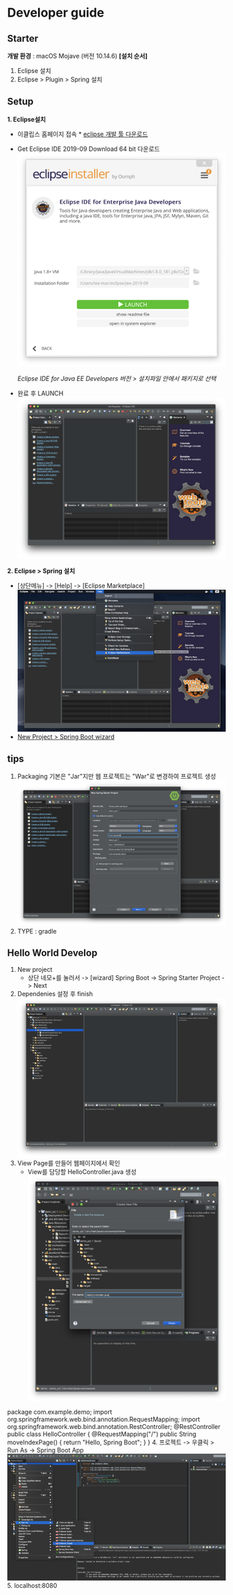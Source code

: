 # Developer guide


## Starter
 **개발 환경** : macOS Mojave (버전 10.14.6)
 **[설치 순서]**
  1. Eclipse 설치
  2. Eclipse > Plugin > Spring 설치

## Setup
 **1. Eclipse설치**
   - 이클립스 홈페이지 접속
    * [eclipse 개발 툴 다운로드](http://www.eclipse.org/downloads/)
   - Get Eclipse IDE 2019-09 Download 64 bit 다운로드
     ![eclipse](https://github.com/izyrtm/izyrtm-cms-server/blob/master/docs/image/setup-eclipse-javaEE.png)
     
     *Eclipse IDE for Java EE Developers 버전 > 설치파일 안에서 패키지로 선택*
   - 완료 후 LAUNCH
     ![launch](https://github.com/izyrtm/izyrtm-cms-server/blob/master/docs/image/setup-eclipse-launch.png)
   
 **2. Eclipse > Spring 설치**
   - [상단메뉴] -> [Help] -> [Eclipse Marketplace]
     ![market](https://github.com/izyrtm/izyrtm-cms-server/blob/master/docs/image/setup-sts.png)
   - <u>New Project > Spring Boot wizard</u>

## tips
  1. Packaging 기본은 "Jar"지만 웹 프로젝트는 "War"로 변경하여 프로젝트 생성
     ![market](https://github.com/izyrtm/izyrtm-cms-server/blob/master/docs/image/tip-packaging.png)
  2. TYPE : gradle

## Hello World Develop
  1. New project
     - 상단 네모+를 눌러서  -> [wizard] Spring Boot  -> Spring Starter Project  -> Next
  2. Dependenies 설정 후 finish
     ![newproject](https://github.com/izyrtm/izyrtm-cms-server/blob/master/docs/image/develop-newproject.png)
  3. View Page를 만들어 웹페이지에서 확인
     - View를 담당할 HelloController.java 생성
     ![View](https://github.com/izyrtm/izyrtm-cms-server/blob/master/docs/image/develop-view.png)
     
   package com.example.demo;
   import org.springframework.web.bind.annotation.RequestMapping;
   import org.springframework.web.bind.annotation.RestController;
   @RestController
      public class HelloController {
      @RequestMapping("/")
      public String moveIndexPage() {
      return "Hello, Spring Boot";
         }
   }
  4. 프로젝트 -> 우클릭 > Run As -> Spring Boot App
      ![View](https://github.com/izyrtm/izyrtm-cms-server/blob/master/docs/image/develop-Runas.png)
  5. localhost:8080



